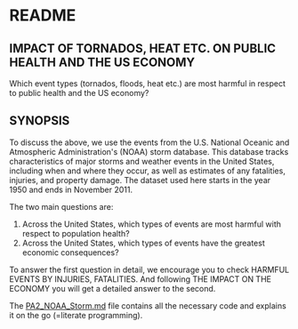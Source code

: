 # README
## IMPACT OF TORNADOS, HEAT ETC. ON PUBLIC HEALTH AND THE US ECONOMY
Which event types (tornados, floods, heat etc.) are most harmful in respect to public health and the US economy?

## SYNOPSIS 
To discuss the above, we use the events from the U.S. National Oceanic and Atmospheric Administration's (NOAA) storm database. This database tracks characteristics of major storms and weather events in the United States, including when and where they occur, as well as estimates of any fatalities, injuries, and property damage. The dataset used here starts in the year 1950 and ends in November 2011.

The two main questions are: 
1. Across the United States, which types of events are most harmful with respect to population health?
2. Across the United States, which types of events have the greatest economic consequences?

To answer the first question in detail, we encourage you to check HARMFUL EVENTS BY INJURIES, FATALITIES. And following THE IMPACT ON THE ECONOMY you will get a detailed answer to the second.

The [PA2_NOAA_Storm.md](PA2_NOAA_Storm.md) file contains all the necessary code and explains it on the go  (=literate programming).